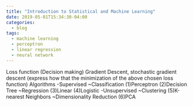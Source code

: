 ```yaml
---
title: "Introduction to Statistical and Machine Learning"
date: 2019-05-01T15:34:30-04:00
categories:
  - blog
tags:
  - machine learning
  - perceptron
  - linear regression
  - neural network
---
```


Loss function (Decision making)
Gradient Descent, stochastic gradient descent (express how that the minimization of the above chosen loss function)
Algorithms
  -Supervised
    ~Classification
      (1)Perceptron
      (2)Decision Tree
    ~Regression
      (3)Linear
      (4)Logistic
  -Unsupervised
    ~Clustering
      (5)K-nearest Neighbors
    ~Dimensionality Reduction
      (6)PCA
